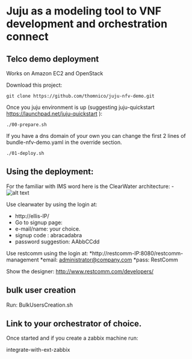 # Juju as a modeling tool to VNF development and orchestration connect

## Telco demo deployment

Works on Amazon EC2 and OpenStack 

Download this project:

    git clone https://github.com/thomnico/juju-nfv-demo.git

Once you juju environment is up (suggesting juju-quickstart https://launchpad.net/juju-quickstart ):

    ./00-prepare.sh

If you have a dns domain of your own you can change the first 2 lines of bundle-nfv-demo.yaml in the override section.

    ./01-deploy.sh


## Using the deployment:

For the familiar with IMS word here is the ClearWater architecture:
-![alt text](http://www.projectclearwater.org/wp-content/uploads/2013/05/project-clearwater-architecture-april-2014-2.png "Clearwater architecture")


Use clearwater by using the login at:

* http://ellis-IP/
* Go to signup page:
* e-mail/name: your choice.
* signup code : abracadabra
* password suggestion: AAbbCCdd


Use restcomm using the login at:
*http://restcomm-IP:8080/restcomm-management
*email: administrator@company.com
*pass: RestComm

Show the designer: 
http://www.restcomm.com/developers/

## bulk user creation
Run:  BulkUsersCreation.sh 

## Link to your orchestrator of choice.
 
Once started and if you create a zabbix machine run:
 
integrate-with-ext-zabbix <IP of the zabbix machine>
